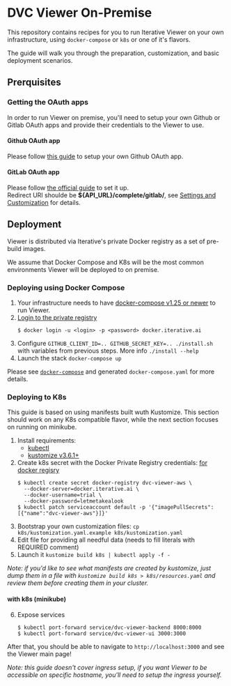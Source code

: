 # DVC Viewer On-Premise

This repository contains recipes for you to run Iterative Viewer on your own
infrastructure, using `docker-compose` or `k8s` or one of it's flavors.

The guide will walk you through the preparation, customization, and basic
deployment scenarios.

## Prerquisites

### Getting the OAuth apps

In order to run Viewer on premise, you'll need to setup your own Github or
Gitlab OAuth apps and provide their credentials to the Viewer to use.

#### Github OAuth app

Please follow [this guide](./docs/02-github-oauth.md) to setup your own Github
OAuth app.

#### GitLab OAuth app

Please follow [the official guide](https://docs.gitlab.com/ee/integration/oauth_provider.html) to set it up.  
Redirect URI shoulde be **${API_URL}/complete/gitlab/**, see [Settings and Customization](https://github.com/iterative/viewer-onpremise/blob/master/docs/01-env-variables.md) for details.

## Deployment

Viewer is distributed via Iterative's private Docker registry as a set of
pre-build images.

We assume that Docker Compose and K8s will be the most common environments
Viewer will be deployed to on premise.

### Deploying using Docker Compose

1. Your infrastructure needs to have
   [docker-compose v1.25 or newer](https://docs.docker.com/compose/install/) to
   run Viewer.
2. [Login to the private registry](https://docs.docker.com/engine/reference/commandline/login/)
   ```
   $ docker login -u <login> -p <password> docker.iterative.ai
   ```
3. Configure `GITHUB_CLIENT_ID=.. GITHUB_SECRET_KEY=.. ./install.sh` with variables
   from previous steps.
   More info `./install --help`
4. Launch the stack `docker-compose up`

Please see [`docker-compose`](/docker-compose/) and generated `docker-compose.yaml` for more details.


### Deploying to K8s

This guide is based on using manifests built wuth Kustomize. This section should
work on any K8s compatible flavor, while the next section focuses on running on
minikube.

1. Install requirements:
   - [kubectl](https://kubernetes.io/docs/tasks/tools/install-kubectl/)
   - [kustomize v3.6.1+](https://github.com/kubernetes-sigs/kustomize/releases/tag/kustomize%2Fv3.6.1)
2. Create k8s secret with the Docker Private Registry credentials:
   [for docker regisry](https://kubernetes.io/docs/tasks/configure-pod-container/pull-image-private-registry/#create-a-secret-by-providing-credentials-on-the-command-line)
   ```
   $ kubectl create secret docker-registry dvc-viewer-aws \
     --docker-server=docker.iterative.ai \
     --docker-username=trial \
     --docker-password=letmetakealook
   $ kubectl patch serviceaccount default -p '{"imagePullSecrets":[{"name":"dvc-viewer-aws"}]}'
   ```
3. Bootstrap your own customization files:
   `cp k8s/kustomization.yaml.example k8s/kustomization.yaml`
4. Edit file for providing all needful data (needs to fill literals with
   REQUIRED comment)
5. Launch it `kustomize build k8s | kubectl apply -f -`

_Note: if you'd like to see what manifests are created by kustomize, just dump
them in a file with `kustomize build k8s > k8s/resources.yaml` and review them
before creating them in your cluster._

#### with k8s (minikube)

6. Expose services
   ```
   $ kubectl port-forward service/dvc-viewer-backend 8000:8000
   $ kubectl port-forward service/dvc-viewer-ui 3000:3000
   ```

After that, you should be able to navigate to `http://localhost:3000` and see
the Viewer main page!

_Note: this guide doesn't cover ingress setup, if you want Viewer to be
accessible on specific hostname, you'll need to setup the ingress yourself._
